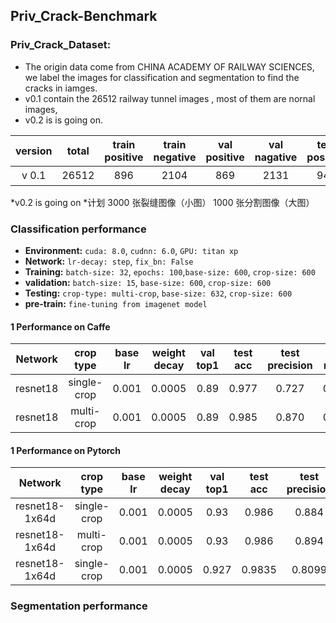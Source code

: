 
## Priv_Crack-Benchmark

### Priv_Crack_Dataset:
* The origin data come from CHINA ACADEMY OF RAILWAY SCIENCES, we label the images for classification and segmentation to find the cracks in iamges.
* v0.1 contain the 26512 railway tunnel images , most of them are nornal images, 
* v0.2 is is going on.

version |total |train positive|train negative|val positive|val nagative|test positive|test nagative|notes
:---:|:---:|:---:|:---:|:---:|:---:|:---:|:---:|:---:
v 0.1|26512|896|2104|869|2131|941|19571|备注

*v0.2 is going on
*计划 3000 张裂缝图像（小图） 1000 张分割图像（大图）   


### Classification  performance

* **Environment:**  `cuda: 8.0`, `cudnn: 6.0`, `GPU: titan xp`
* **Network:** `lr-decay: step`, `fix_bn: False`
* **Training:** `batch-size: 32`, `epochs: 100`,`base-size: 600`, `crop-size: 600`
* **validation:** `batch-size: 15`,  `base-size: 600`, `crop-size: 600`
* **Testing:** `crop-type: multi-crop`, `base-size: 632`, `crop-size: 600`
* **pre-train:** `fine-tuning from imagenet model`
#### 1 Performance on Caffe 
Network|crop type|base lr|weight decay|val top1|test acc|test precision|test recall|notes
:---:|:---:|:---:|:---:|:---:|:---:|:---:|:---:|:---:
resnet18|single-crop|0.001|0.0005|0.89|0.977|0.727|0.807|base_line
resnet18|multi-crop|0.001|0.0005|0.89|0.985|0.870|0.808|

#### 1 Performance on Pytorch
Network|crop type|base lr|weight decay|val top1|test acc|test precision|test recall|notes
:---:|:---:|:---:|:---:|:---:|:---:|:---:|:---:|:---:
resnet18-1x64d|single-crop|0.001|0.0005|0.93|0.986|0.884|0.808|base_line
resnet18-1x64d|multi-crop|0.001|0.0005|0.93|0.986|0.894|0.787|
resnet18-1x64d|single-crop|0.001|0.0005|0.927|0.9835|0.8099|0.8374|rotation(-10,10)



### Segmentation  performance













